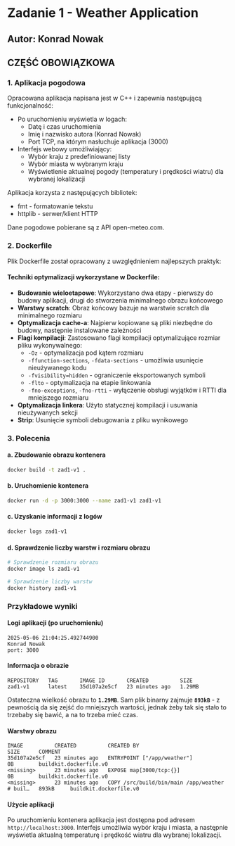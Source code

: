 # Zadanie 1 - Weather Application

## Autor: Konrad Nowak

## CZĘŚĆ OBOWIĄZKOWA

### 1. Aplikacja pogodowa

Opracowana aplikacja napisana jest w C++ i zapewnia następującą funkcjonalność:
- Po uruchomieniu wyświetla w logach:
  - Datę i czas uruchomienia
  - Imię i nazwisko autora (Konrad Nowak)
  - Port TCP, na którym nasłuchuje aplikacja (3000)
- Interfejs webowy umożliwiający:
  - Wybór kraju z predefiniowanej listy
  - Wybór miasta w wybranym kraju
  - Wyświetlenie aktualnej pogody (temperatury i prędkości wiatru) dla wybranej lokalizacji

Aplikacja korzysta z następujących bibliotek:
- fmt - formatowanie tekstu
- httplib - serwer/klient HTTP

Dane pogodowe pobierane są z API open-meteo.com.

### 2. Dockerfile

Plik Dockerfile został opracowany z uwzględnieniem najlepszych praktyk:

#### Techniki optymalizacji wykorzystane w Dockerfile:
- **Budowanie wieloetapowe**: Wykorzystano dwa etapy - pierwszy do budowy aplikacji, drugi do stworzenia minimalnego obrazu końcowego
- **Warstwy scratch**: Obraz końcowy bazuje na warstwie scratch dla minimalnego rozmiaru
- **Optymalizacja cache-a**: Najpierw kopiowane są pliki niezbędne do budowy, następnie instalowane zależności
- **Flagi kompilacji**: Zastosowano flagi kompilacji optymalizujące rozmiar pliku wykonywalnego:
  - `-Oz` - optymalizacja pod kątem rozmiaru
  - `-ffunction-sections`, `-fdata-sections` - umożliwia usunięcie nieużywanego kodu
  - `-fvisibility=hidden` - ograniczenie eksportowanych symboli
  - `-flto` - optymalizacja na etapie linkowania
  - `-fno-exceptions`, `-fno-rtti` - wyłączenie obsługi wyjątków i RTTI dla mniejszego rozmiaru
- **Optymalizacja linkera**: Użyto statycznej kompilacji i usuwania nieużywanych sekcji
- **Strip**: Usunięcie symboli debugowania z pliku wynikowego

### 3. Polecenia

#### a. Zbudowanie obrazu kontenera
```bash
docker build -t zad1-v1 .
```

#### b. Uruchomienie kontenera
```bash
docker run -d -p 3000:3000 --name zad1-v1 zad1-v1
```

#### c. Uzyskanie informacji z logów
```bash
docker logs zad1-v1
```

#### d. Sprawdzenie liczby warstw i rozmiaru obrazu
```bash
# Sprawdzenie rozmiaru obrazu
docker image ls zad1-v1

# Sprawdzenie liczby warstw
docker history zad1-v1
```

### Przykładowe wyniki

#### Logi aplikacji (po uruchomieniu)
```
2025-05-06 21:04:25.492744900
Konrad Nowak
port: 3000
```

#### Informacja o obrazie
```
REPOSITORY   TAG       IMAGE ID       CREATED          SIZE
zad1-v1      latest    35d107a2e5cf   23 minutes ago   1.29MB
```
Ostateczna wielkość obrazu to **`1.29MB`**. Sam plik binarny zajmuje **`893kB`** - z pewnością da się zejść do mniejszych wartości, jednak żeby tak się stało to trzebaby się bawić, a na to trzeba mieć czas.

#### Warstwy obrazu
```
IMAGE          CREATED          CREATED BY                                      SIZE      COMMENT
35d107a2e5cf   23 minutes ago   ENTRYPOINT ["/app/weather"]                     0B        buildkit.dockerfile.v0
<missing>      23 minutes ago   EXPOSE map[3000/tcp:{}]                         0B        buildkit.dockerfile.v0
<missing>      23 minutes ago   COPY /src/build/bin/main /app/weather # buil…   893kB     buildkit.dockerfile.v0 
```

#### Użycie aplikacji
Po uruchomieniu kontenera aplikacja jest dostępna pod adresem `http://localhost:3000`. Interfejs umożliwia wybór kraju i miasta, a następnie wyświetla aktualną temperaturę i prędkość wiatru dla wybranej lokalizacji.

